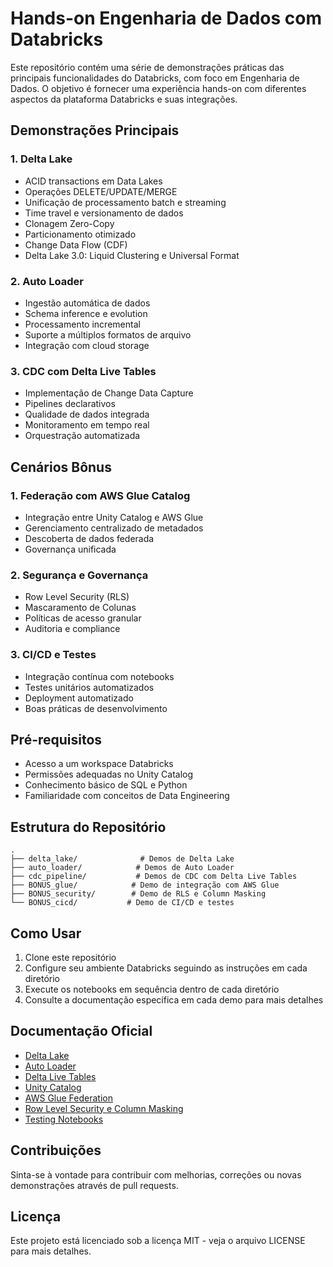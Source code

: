 # Hands-on Engenharia de Dados com Databricks

Este repositório contém uma série de demonstrações práticas das principais funcionalidades do Databricks, com foco em Engenharia de Dados. O objetivo é fornecer uma experiência hands-on com diferentes aspectos da plataforma Databricks e suas integrações.

## Demonstrações Principais

### 1. Delta Lake
- ACID transactions em Data Lakes
- Operações DELETE/UPDATE/MERGE
- Unificação de processamento batch e streaming
- Time travel e versionamento de dados
- Clonagem Zero-Copy
- Particionamento otimizado
- Change Data Flow (CDF)
- Delta Lake 3.0: Liquid Clustering e Universal Format

### 2. Auto Loader
- Ingestão automática de dados
- Schema inference e evolution
- Processamento incremental
- Suporte a múltiplos formatos de arquivo
- Integração com cloud storage

### 3. CDC com Delta Live Tables
- Implementação de Change Data Capture
- Pipelines declarativos
- Qualidade de dados integrada
- Monitoramento em tempo real
- Orquestração automatizada

## Cenários Bônus

### 1. Federação com AWS Glue Catalog
- Integração entre Unity Catalog e AWS Glue
- Gerenciamento centralizado de metadados
- Descoberta de dados federada
- Governança unificada

### 2. Segurança e Governança
- Row Level Security (RLS)
- Mascaramento de Colunas
- Políticas de acesso granular
- Auditoria e compliance

### 3. CI/CD e Testes
- Integração contínua com notebooks
- Testes unitários automatizados
- Deployment automatizado
- Boas práticas de desenvolvimento

## Pré-requisitos

- Acesso a um workspace Databricks
- Permissões adequadas no Unity Catalog
- Conhecimento básico de SQL e Python
- Familiaridade com conceitos de Data Engineering

## Estrutura do Repositório

```
.
├── delta_lake/              # Demos de Delta Lake
├── auto_loader/            # Demos de Auto Loader
├── cdc_pipeline/           # Demos de CDC com Delta Live Tables
├── BONUS_glue/            # Demo de integração com AWS Glue
├── BONUS_security/        # Demo de RLS e Column Masking
└── BONUS_cicd/           # Demo de CI/CD e testes
```

## Como Usar

1. Clone este repositório
2. Configure seu ambiente Databricks seguindo as instruções em cada diretório
3. Execute os notebooks em sequência dentro de cada diretório
4. Consulte a documentação específica em cada demo para mais detalhes

## Documentação Oficial

- [Delta Lake](https://docs.databricks.com/delta/index.html)
- [Auto Loader](https://docs.databricks.com/ingestion/auto-loader/index.html)
- [Delta Live Tables](https://docs.databricks.com/workflows/delta-live-tables/index.html)
- [Unity Catalog](https://docs.databricks.com/data-governance/unity-catalog/index.html)
- [AWS Glue Federation](https://docs.databricks.com/aws/data-governance/unity-catalog/hms-federation/hms-federation-glue.html)
- [Row Level Security e Column Masking](https://docs.databricks.com/aws/tables/row-and-column-filters.html)
- [Testing Notebooks](https://docs.databricks.com/aws/notebooks/testing.html)

## Contribuições

Sinta-se à vontade para contribuir com melhorias, correções ou novas demonstrações através de pull requests.

## Licença

Este projeto está licenciado sob a licença MIT - veja o arquivo LICENSE para mais detalhes. 